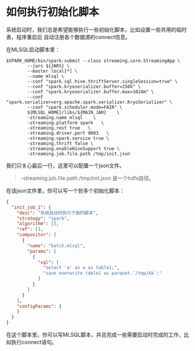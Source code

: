 # 如何执行初始化脚本

系统启动时，我们总是希望能够执行一些初始化脚本，比如设置一些共用的临时表，程序重启后
自动注册各个数据源的connect信息。

在MLSQL启动脚本里：

```shell
$SPARK_HOME/bin/spark-submit --class streaming.core.StreamingApp \
        --jars ${JARS} \
        --master local[*] \
        --name mlsql \
        --conf "spark.sql.hive.thriftServer.singleSession=true" \
        --conf "spark.kryoserializer.buffer=256k" \
        --conf "spark.kryoserializer.buffer.max=1024m" \
        --conf "spark.serializer=org.apache.spark.serializer.KryoSerializer" \
        --conf "spark.scheduler.mode=FAIR" \
        ${MLSQL_HOME}/libs/${MAIN_JAR}    \
        -streaming.name mlsql    \
        -streaming.platform spark   \
        -streaming.rest true   \
        -streaming.driver.port 9003   \
        -streaming.spark.service true \
        -streaming.thrift false \        
        -streaming.enableHiveSupport true \
        -streaming.job.file.path /tmp/init.json
```

我们只关心最后一行，这里可以配置一个json文件。

> -streaming.job.file.path /tmp/init.json 是一个hdfs路径。

在该json文件里，你可以写一个到多个初始化脚本：

```json
{
  "init_job_1": {
    "desc": "系统启动时执行下面的脚本",
    "strategy": "spark",
    "algorithm": [],
    "ref": [],
    "compositor": [
      {
        "name": "batch.mlsql",
        "params": [
          {
            "sql": [
              "select 'a' as a as table1;",
              "save overwrite table1 as parquet.`/tmp/kk`;"
            ]
          }
        ]
      }
    ],
    "configParams": {
    }
  }
}
```

在这个脚本里，你可以写MLSQL脚本，并且完成一些需要启动时完成的工作，比如执行connect语句。